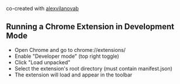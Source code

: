 co-created with [alexvilanovab](https://github.com/alexvilanovab)

## Running a Chrome Extension in Development Mode

- Open Chrome and go to chrome://extensions/
- Enable "Developer mode" (top right toggle)
- Click "Load unpacked"
- Select the extension's root directory (must contain manifest.json)
- The extension will load and appear in the toolbar

